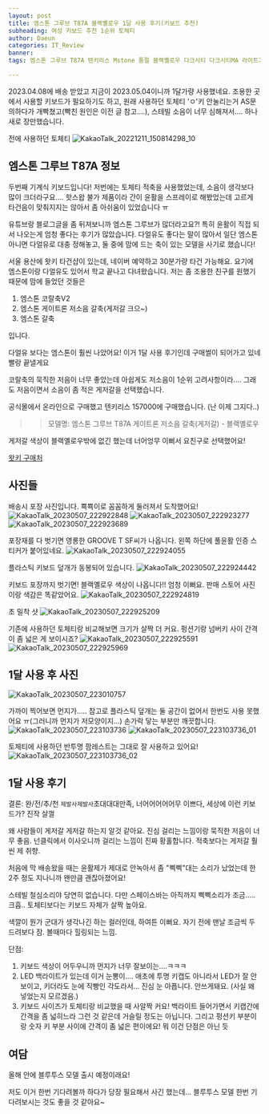 ```yaml
---
layout: post
title: 엠스톤 그루브 T87A 블랙옐로우 1달 사용 후기(키보드 추천)
subheading: 여성 키보드 추천 1순위 토체티
author: Daeun
categories: IT_Review
banner:
tags: 엠스톤 그루브 T87A 텐키리스 Mstone 품절 블랙옐로우 다크시티 다크시티MA 라이트그레이 토체티 듀가드 저소음갈축 게이트론 게저갈 키캡 블루투스_기계식_키보드 키보드추천 기계식키보드

---
```


2023.04.08에 배송 받았고 지금이 2023.05.04이니까 1달가량 사용했네요.
조용한 곳에서 사용할 키보드가 필요하기도 하고, 원래 사용하던 토체티 'ㅇ'키 안눌리는거 AS문의하다가 개빡쳤고(빡친 원인은 이전 글 참고....), 스테빌 소음이 너무 심해져서.... 하나 새로 장만했습니다.

전에 사용하던 토체티
![KakaoTalk_20221211_150814298_10](https://user-images.githubusercontent.com/79370538/236681644-62e29612-526e-4746-903d-6130bfd23a86.jpg)

## 엠스톤 그루브 T87A 정보
두번째 기계식 키보드입니다! 저번에는 토체티 적축을 사용했었는데, 소음이 생각보다 많이 크더라구요.... 핫스왑 불가 제품이라 간이 윤활을 스프레이로 해봤었는데 고르게 타건음이 맞춰지지는 않아서 좀 아쉬움이 있었습니다 ㅠ

유튜브랑 블로그글을 좀 뒤져보니까 엠스톤 그루브가 많더라고요?! 특히 윤활이 직접 되서 나오는게 엄청 좋다는 후기가 많았습니다. 다얼유도 좋다는 말이 많아서 일단 엠스톤 아니면 다얼유로 대충 정해놓고, 둘 중에 맘에 드는 축이 있는 모델을 사기로 했습니다!

서울 용산에 왓키 타건샵이 있는데, 네이버 예약하고 30분가량 타건 가능해요. 요기에 엠스톤이랑 다얼유도 있어서 학교 끝나고 다녀왔습니다. 저는 좀 조용한 친구를 원했기 때문에 맘에 들었던 것들은 

1. 엠스톤 코랄축V2
2. 엠스톤 게이트론 저소음 갈축(게저갈 크으~)
3. 엠스톤 갈축

입니다.

다얼유 보다는 엠스톤이 훨씬 나았어요!
이거 1달 사용 후기인데 구매썰이 되어가고 있네 빨랑 끝낼게요

코랄축의 묵직한 저음이 너무 좋았는데 아쉽게도 저소음이 1순위 고려사항이라.... 그래도 저음이면서 소음이 좀 적은 게저갈을 선택했습니다.

공식몰에서 온라인으로 구매했고 텐키리스 157000에 구매했습니다. (난 이제 그지다..)

>> 모델명: 엠스톤 그루브 T87A 게이트론 저소음 갈축(게저갈) - 블랙옐로우

게저갈 색상이 블랙옐로우밖에 없긴 했는데 너어엉무 이뻐서 요친구로 선택했어요! 

[왓키 구매처](https://smartstore.naver.com/whatkey/products/4954546959?NaPm=ct%3Dlh962qiz%7Cci%3Dcheckout%7Ctr%3Dmyv%7Ctrx%3D%7Chk%3D2ce4f304926de5dbbee74be8c86f2aaa4f8f9432#REVIEW)


## 사진들
배송시 포장 사진입니다. 뾱뾱이로 꼼꼼하게 둘러져서 도착했어요!
![KakaoTalk_20230507_222922848](https://user-images.githubusercontent.com/79370538/236681586-c3f07fb3-5443-410d-bfb4-927fa0def1d5.jpg)
![KakaoTalk_20230507_222923277](https://user-images.githubusercontent.com/79370538/236681587-df7f43ec-7cb2-468b-8077-a7fe398859e3.jpg)
![KakaoTalk_20230507_222923689](https://user-images.githubusercontent.com/79370538/236681589-bffc35e2-8ed4-49b6-bb8c-da6df35caa92.jpg)

포장재를 다 벗기면 영롱한 GROOVE T SF씨가 나옵니다.
왼쪽 하단에 풀윤활 인증 스티커가 붙어있네요.
![KakaoTalk_20230507_222924055](https://user-images.githubusercontent.com/79370538/236681591-99430378-14a3-4f2f-b742-111817f92f0c.jpg)

플라스틱 키보드 덮개가 동봉되어 있습니다.
![KakaoTalk_20230507_222924442](https://user-images.githubusercontent.com/79370538/236681592-e69d46c0-719c-4a85-b5bf-999854420e21.jpg)

키보드 포장까지 벗기면! 블랙옐로우 색상이 나옵니다!! 엄청 이뻐요. 판매 스토어 사진이랑 색감은 똑같았어요.
![KakaoTalk_20230507_222924819](https://user-images.githubusercontent.com/79370538/236681593-aed0bb7f-0455-461b-9852-772e0c355c7e.jpg)

초 밀착 샷
![KakaoTalk_20230507_222925209](https://user-images.githubusercontent.com/79370538/236681595-4b11ec76-2f94-4bee-b90d-436a23adfad7.jpg)

기존에 사용하던 토체티랑 비교해보면 크기가 살짝 더 커요. 펑션기랑 넘버키 사이 간격이 좀 넓은 게 보이시죠?
![KakaoTalk_20230507_222925591](https://user-images.githubusercontent.com/79370538/236681597-1fe9ac87-181c-46bd-b05e-5eea5bf28e5f.jpg)
![KakaoTalk_20230507_222925969](https://user-images.githubusercontent.com/79370538/236681598-de55b0af-34c7-47b1-9546-41699a8f3ff8.jpg)

## 1달 사용 후 사진
![KakaoTalk_20230507_223010757](https://user-images.githubusercontent.com/79370538/236681601-2365583b-3c64-4a10-a96a-06c712bd4212.jpg)

가까이 찍어보면 먼지가..... 참고로 플라스틱 덮개는 둘 공간이 없어서 한번도 사용 못했어요 ㅠ(그러니까 먼지가 저모양이지...) 손가락 닿는 부분만 깨끗합니다.
![KakaoTalk_20230507_223103736](https://user-images.githubusercontent.com/79370538/236681605-0a779cd1-ff77-4586-8c63-e43ba5cb026f.jpg)
![KakaoTalk_20230507_223103736_01](https://user-images.githubusercontent.com/79370538/236681606-dc3c907d-4d6d-4004-9a94-fd49f3bb2776.jpg)

토체티에 사용하던 반투명 팜레스트는 그대로 잘 사용하고 있어요!
![KakaoTalk_20230507_223103736_02](https://user-images.githubusercontent.com/79370538/236681609-8b81eadd-7ce4-4786-bc18-ced50d1d2290.jpg)

## 1달 사용 후기
결론: 완/전/추/천 `제발사제발사`초대대대만족, 너어어어어어무 이쁘다, 세상에 이런 키보드가? 진작 살껄

왜 사람들이 게저갈 게저갈 하는지 알것 같아요. 진심 걸리는 느낌이랑 묵직한 저음이 너무 좋음. 넌클릭에서 이사오니까 걸리는 느낌이 진짜 황홀합니다. 적축보다는 게저갈 훨씬 제 취향. 

처음에 막 배송왔을 때는 윤활제가 제대로 안녹아서 좀 "삑삑"대는 소리가 났었는데 한 2주 정도 지나니까 왠만큼 괜찮아졌어요! 

스테빌 철심소리야 당연히 없습니다. 다만 스페이스바는 아직까지 삑삑소리가 조금..... 크흡.. 토체티보다는 키보드 자체가 살짝 높아요. 

색깔이 뭔가 군대가 생각나긴 하는 컬러인데, 하여튼 이뻐요. 자기 전에 맨날 조금씩 두드려보다 잠. 볼때마다 힐링되는 느낌.

단점: 
1. 키보드 색상이 어두우니까 먼지가 너무 잘보이는....ㅋㅋㅋ
2. LED 백라이트가 있는데 이거 눈뽕이.... 애초에 투명 키캡도 아니라서 LED가 잘 안보이고, 키더라도 눈에 직빵인 각도라서... 진심 눈 아픕니다. 안쓰게돼요. (사실 왜 넣었는지 모르겠음.)
3. 키보드 사이즈가 토체티랑 비교했을 때 사알짝 커요! 백라이트 들어가면서 키캡간에 간격을 좀 넓히느라 그런 것 같은데 거슬릴 정도는 아닙니다. 그리고 펑션키 부분이랑 숫자 키 부분 사이에 간격이 좀 넓은 편이에요! 뭐 이건 단점은 아닌 듯

## 여담
올해 안에 블루투스 모델 출시 예정이래요!

저도 이거 한번 기다려볼까 하다가 당장 필요해서 사긴 했는데... 블루투스 모델 한번 기다려보시는 것도 좋을 것 같아요~